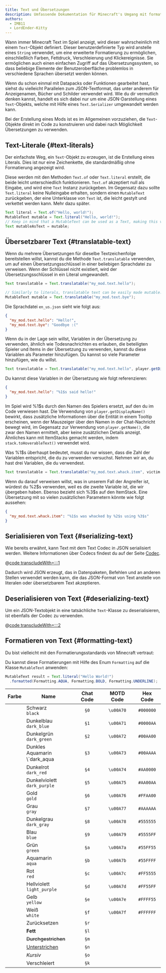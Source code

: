 ```yaml
---
title: Text und Übersetzungen
description: Umfassende Dokumentation für Minecraft's Umgang mit formatiertem Text und Übersetzungen.
authors:
  - IMB11
  - LordEnder-Kitty
---
```


<!-- markdownlint-configure-file { MD033: { allowed_elements: [br, ColorSwatch, u] } } -->

Wann immer Minecraft Text im Spiel anzeigt, wird dieser wahrscheinlich mit einem `Text`-Objekt definiert.
Dieser benutzerdefinierte Typ wird anstelle eines `String` verwendet, um eine erweiterte Formatierung zu ermöglichen, einschließlich Farben, Fettdruck, Verschleierung und Klickereignisse. Sie ermöglichen auch einen einfachen Zugriff auf das Übersetzungssystem, so dass beliebige Elemente der Benutzeroberfläche problemlos in verschiedene Sprachen übersetzt werden können.

Wenn du schon einmal mit Datapacks oder Funktionen gearbeitet hast, siehst du vielleicht Parallelen zum JSON-Textformat, das unter anderem für Anzeigenamen, Bücher und Schilder verwendet wird. Wie du dir vermutlich denken kannst, handelt es sich dabei nur um eine JSON-Darstellung eines `Text`-Objekts, welche mit Hilfe eines `Text.Serializer` umgewandelt werden kann.

Bei der Erstellung eines Mods ist es im Allgemeinen vorzuziehen, die `Text`-Objekte direkt im Code zu konstruieren und dabei nach Möglichkeit Übersetzungen zu verwenden.

## Text-Literale {#text-literals}

Der einfachste Weg, ein `Text`-Objekt zu erzeugen, ist die Erstellung eines Literals. Dies ist nur eine Zeichenkette, die standardmäßig ohne Formatierung angezeigt wird.

Diese werden mit den Methoden `Text.of` oder `Text.literal` erstellt, die beide leicht unterschiedlich funktionieren. `Text.of` akzeptiert null als Eingabe, und wird eine `Text` Instanz zurückgeben. Im Gegensatz dazu sollte `Text.literal` keine Nulleingabe erhalten, sondern einen `MutableText` zurückgeben, der eine Unterklasse von `Text` ist, die leicht gestylt und verkettet werden kann. Mehr dazu später.

```java
Text literal = Text.of("Hello, world!");
MutableText mutable = Text.literal("Hello, world!");
// Keep in mind that a MutableText can be used as a Text, making this valid:
Text mutableAsText = mutable;
```

## Übersetzbarer Text {#translatable-text}

Wenn du mehrere Übersetzungen für dieselbe Textzeichenfolge bereitstellen willst, kannst du die Methode `Text.translatable` verwenden, um auf einen Übersetzungsschlüssel in einer beliebigen Sprachdatei zu verweisen. Wenn der Schlüssel nicht existiert, wird der Übersetzungsschlüssel in ein Literal umgewandelt.

```java
Text translatable = Text.translatable("my_mod.text.hello");

// Similarly to literals, translatable text can be easily made mutable.
MutableText mutable = Text.translatable("my_mod.text.bye");
```

Die Sprachdatei `en_us.json` sieht wie folgt aus:

```json
{
  "my_mod.text.hello": "Hello!",
  "my_mod.text.bye": "Goodbye :("
}
```

Wenn du in der Lage sein willst, Variablen in der Übersetzung zu verwenden, ähnlich wie Todesnachrichten es erlauben, die beteiligten Spieler und Items in der Übersetzung zu verwenden, kannst du diese Variablen als Parameter hinzufügen. Du kannst so viele Parameter hinzufügen, wie du willst.

```java
Text translatable = Text.translatable("my_mod.text.hello", player.getDisplayName());
```

Du kannst diese Variablen in der Übersetzung wie folgt referenzieren:

```json
{
  "my_mod.text.hello": "%1$s said hello!"
}
```

Im Spiel wird %1\$s durch den Namen des Spielers ersetzt, auf den du im Code verwiesen hast. Die Verwendung von `player.getDisplayName()` bewirkt, dass zusätzliche Informationen über die Entität in einem Tooltip erscheinen, wenn der Mauszeiger über den Namen in der Chat-Nachricht bewegt wird, im Gegensatz zur Verwendung von `player.getName()`, die zwar den Namen ermittelt, aber keine zusätzlichen Details anzeigt. Ähnliches kann mit ItemStacks gemacht werden, indem `stack.toHoverableText()` verwendet wird.

Was %1\$s überhaupt bedeutet, musst du nur wissen, dass die Zahl der Variablen entspricht, die du zu verwenden versuchst. Nehmen wir an, du hast drei Variablen, die du verwendest.

```java
Text translatable = Text.translatable("my_mod.text.whack.item", victim.getDisplayName(), attacker.getDisplayName(), itemStack.toHoverableText());
```

Wenn du darauf verweisen willst, was in unserem Fall der Angreifer ist, würdest du %2\$s verwenden, weil es die zweite Variable ist, die wir übergeben haben. Ebenso bezieht sich %3\$s auf den ItemStack. Eine Übersetzung mit so vielen zusätzlichen Parametern könnte wie folgt aussehen:

```json
{
  "my_mod.text.whack.item": "%1$s was whacked by %2$s using %3$s"
}
```

## Serialisieren von Text {#serializing-text}

<!-- NOTE: These have been put into the reference mod as they're likely to be updated to codecs in the next few updates. -->

Wie bereits erwähnt, kann Text mit dem Text Codec in JSON serialisiert werden. Weitere Informationen über Codecs findest du auf der Seite [Codec](./codecs).

@[code transcludeWith=:::1](@/reference/latest/src/client/java/com/example/docs/rendering/TextTests.java)

Dadurch wird JSON erzeugt, das in Datenpaketen, Befehlen und an anderen Stellen verwendet werden kann, die das JSON-Format von Text anstelle von literalen oder übersetzbarem Text akzeptieren.

## Deserialisieren von Text {#deserializing-text}

Um ein JSON-Textobjekt in eine tatsächliche `Text`-Klasse zu deserialisieren, ist ebenfalls der Codec zu verwenden.

@[code transcludeWith=:::2](@/reference/latest/src/client/java/com/example/docs/rendering/TextTests.java)

## Formatieren von Text {#formatting-text}

Du bist vielleicht mit den Formatierungsstandards von Minecraft vertraut:

Du kannst diese Formatierungen mit Hilfe des Enum `Formatting` auf die Klasse `MutableText` anwenden:

```java
MutableText result = Text.literal("Hello World!")
  .formatted(Formatting.AQUA, Formatting.BOLD, Formatting.UNDERLINE);
```

|              Farbe              | Name                                                      | Chat Code |  MOTD Code |  Hex Code |
| :-----------------------------: | --------------------------------------------------------- | :-------: | :--------: | :-------: |
| <ColorSwatch color="#000000" /> | Schwarz<br />`black`                                      |    `§0`   | `\u00A70` | `#000000` |
| <ColorSwatch color="#0000AA" /> | Dunkelblau<br />`dark_blue`                               |    `§1`   | `\u00A71` | `#0000AA` |
| <ColorSwatch color="#00AA00" /> | Dunkelgrün<br />`dark_green`                              |    `§2`   | `\u00A72` | `#00AA00` |
| <ColorSwatch color="#00AAAA" /> | Dunkles Aquamarin<br />\\`dark_aqua |    `§3`   | `\u00A73` | `#00AAAA` |
| <ColorSwatch color="#AA0000" /> | Dunkelrot<br />`dark_red`                                 |    `§4`   | `\u00A74` | `#AA0000` |
| <ColorSwatch color="#AA00AA" /> | Dunkelviolett<br />`dark_purple`                          |    `§5`   | `\u00A75` | `#AA00AA` |
| <ColorSwatch color="#FFAA00" /> | Gold<br />`gold`                                          |    `§6`   | `\u00A76` | `#FFAA00` |
| <ColorSwatch color="#AAAAAA" /> | Grau<br />`gray`                                          |    `§7`   | `\u00A77` | `#AAAAAA` |
| <ColorSwatch color="#555555" /> | Dunkelgrau<br />`dark_gray`                               |    `§8`   | `\u00A78` | `#555555` |
| <ColorSwatch color="#5555FF" /> | Blau<br />`blue`                                          |    `§9`   | `\u00A79` | `#5555FF` |
| <ColorSwatch color="#55FF55" /> | Grün<br />`green`                                         |    `§a`   | `\u00A7a` | `#55FF55` |
| <ColorSwatch color="#55FFFF" /> | Aquamarin<br />`aqua`                                     |    `§b`   | `\u00A7b` | `#55FFFF` |
| <ColorSwatch color="#FF5555" /> | Rot<br />`red`                                            |    `§c`   | `\u00A7c` | `#FF5555` |
| <ColorSwatch color="#FF55FF" /> | Hellviolett<br />`light_purple`                           |    `§d`   | `\u00A7d` | `#FF55FF` |
| <ColorSwatch color="#FFFF55" /> | Gelb<br />`yellow`                                        |    `§e`   | `\u00A7e` | `#FFFF55` |
| <ColorSwatch color="#FFFFFF" /> | Weiß<br />`white`                                         |    `§f`   | `\u00A7f` | `#FFFFFF` |
|                                 | Zurücksetzen                                              |    `§r`   |            |           |
|                                 | **Fett**                                                  |    `§l`   |            |           |
|                                 | ~~Durchgestrichen~~                                       |    `§m`   |            |           |
|                                 | <u>Unterstrichen</u>                                      |    `§n`   |            |           |
|                                 | _Kursiv_                                                  |    `§o`   |            |           |
|                                 | Verschleiert                                              |    `§k`   |            |           |
